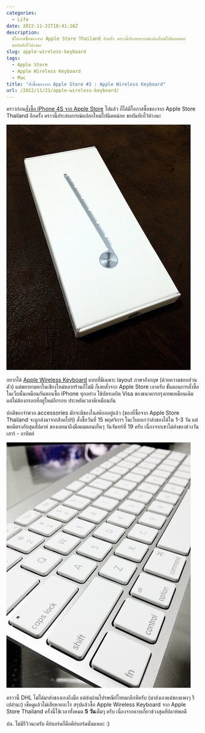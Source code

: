 ```yaml
---
categories:
  - Life
date: 2012-11-21T18:41:18Z
description:
  มีโอกาสซื้อของจาก Apple Store Thailand อีกครั้ง คราวนี้ประสบการณ์แปลกใหม่ไปนิดหน่อย
  ขอบันทึกไว้บ้างนะ
slug: apple-wireless-keyboard
tags:
  - Apple Store
  - Apple Wireless Keyboard
  - Mac
title: "สั่งซื้อของจาก Apple Store #2 : Apple Wireless Keyboard"
url: /2012/11/21/apple-wireless-keyboard/
---
```


คราวก่อน[สั่งซื้อ iPhone 4S จาก Apple Store](https://armno.in.th/2012/02/08/iphone-4s-from-apple-online-store/) ไปแล้ว ก็ได้มีโอกาสซื้อของจาก Apple Store Thailand อีกครั้ง คราวนี้ประสบการณ์แปลกใหม่ไปนิดหน่อย ขอบันทึกไว้บ้างนะ

![apple-wireless-keyboard-box](images/8202932596_5f7166389a_z.jpg)

อยากได้ [Apple Wireless Keyboard](http://store.apple.com/th/product/MC184LL/B/apple-wireless-keyboard-english-usa) แบบที่มีเฉพาะ layout ภาษาอังกฤษ (ด้วยความชอบส่วนตัว) แต่พยายามหาในเชียงใหม่หลายร้านก็ไม่มี ก็เลยสั่งจาก Apple Store เอาครับ ขั้นตอนการสั่งซื้อในเว็บนั้นเหมือนกันตอนซื้อ iPhone ทุกอย่าง ใช้บัตรเดบิต Visa ของธนาคารกรุงเทพเหมือนเดิม แต่ไม่ต้องกรอกที่อยู่ใหม่อีกรอบ ประหยัดเวลาดีเหมือนกัน

ปกติของจำพวก accessories มักจะมีของในสต๊อกอยู่แล้ว (ของที่ซื้อจาก Apple Store Thailand จะถูกส่งมาจากสิงคโปร์) สั่งซื้อวันที่ 15 พฤศจิกาฯ ในเว็บบอกว่าส่งของได้ใน 1-3 วัน แต่พอดีตรงกับสุดสัปดาห์ ของเลยมาถึงมือผมตอนเย็นๆ วันจันทร์ที่ 19 ครับ เนื่องจากเขาไม่ส่งของช่วงวันเสาร์ - อาทิตย์

![apple-wireless-keyboard-us-unboxed](images/8202936634_48877a8ba5_z.jpg)

คราวนี้ DHL ไม่ได้มาส่งของเองถึงมือ แต่ส่งผ่านไปรษณีย์ไทยมาอีกทีครับ (มาส่งเองแต่ของแพงๆ รึเปล่านะ) เช็คดูแล้วไม่เสียหายอะไร สรุปแล้วซื้อ Apple Wireless Keyboard จาก Apple Store Thailand ครั้งนี้ใช้เวลาทั้งหมด **5 วัน**เต็มๆ ครับ เนื่องจากคาบเกี่ยวช่วงสุดสัปดาห์พอดี

ปล. ไม่มีรีวิวนะครับ คีย์บอร์ดก็คือคีย์บอร์ดนั่นแหละ :)
